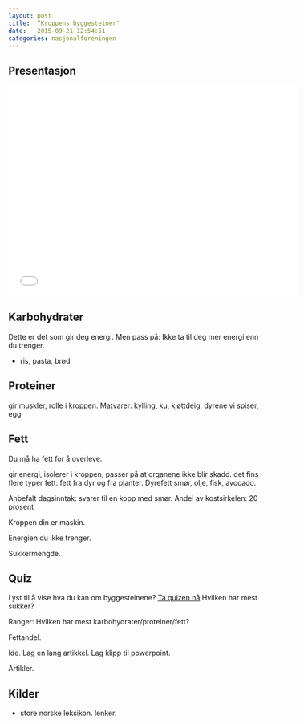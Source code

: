 ```yaml
---
layout: post
title:  “Kroppens byggesteiner"
date:   2015-09-21 12:54:51
categories: nasjonalforeningen
---
```

## Presentasjon
<iframe src="//slides.com/nomaanahgharian/slack/embed?style=light" width="576" height="420" scrolling="no" frameborder="0" webkitallowfullscreen mozallowfullscreen allowfullscreen></iframe>

## Karbohydrater


Dette er det som gir deg energi. Men pass på: Ikke ta til deg mer energi enn du trenger. 
* ris, pasta, brød

## Proteiner

gir muskler, rolle i kroppen. 
Matvarer: kylling, ku, kjøttdeig, dyrene vi spiser, egg
## Fett
Du må ha fett for å overleve. 

gir energi, isolerer i kroppen, passer på at organene ikke blir skadd. 
det fins flere typer fett: fett fra dyr og fra planter. Dyrefett 
smør, olje, fisk, avocado. 



Anbefalt dagsinntak: svarer til en kopp med smør. 
Andel av kostsirkelen: 20 prosent


Kroppen din er maskin. 

Energien du ikke trenger. 

Sukkermengde. 


## Quiz
Lyst til å vise hva du kan om byggesteinene? [Ta quizen nå](/quiz-byggesteiner)
Hvilken har mest sukker?

Ranger: Hvilken har mest karbohydrater/proteiner/fett? 


Fettandel.  

Ide. Lag en lang artikkel. Lag klipp til powerpoint.  

Artikler.


## Kilder 
* store norske leksikon. lenker.